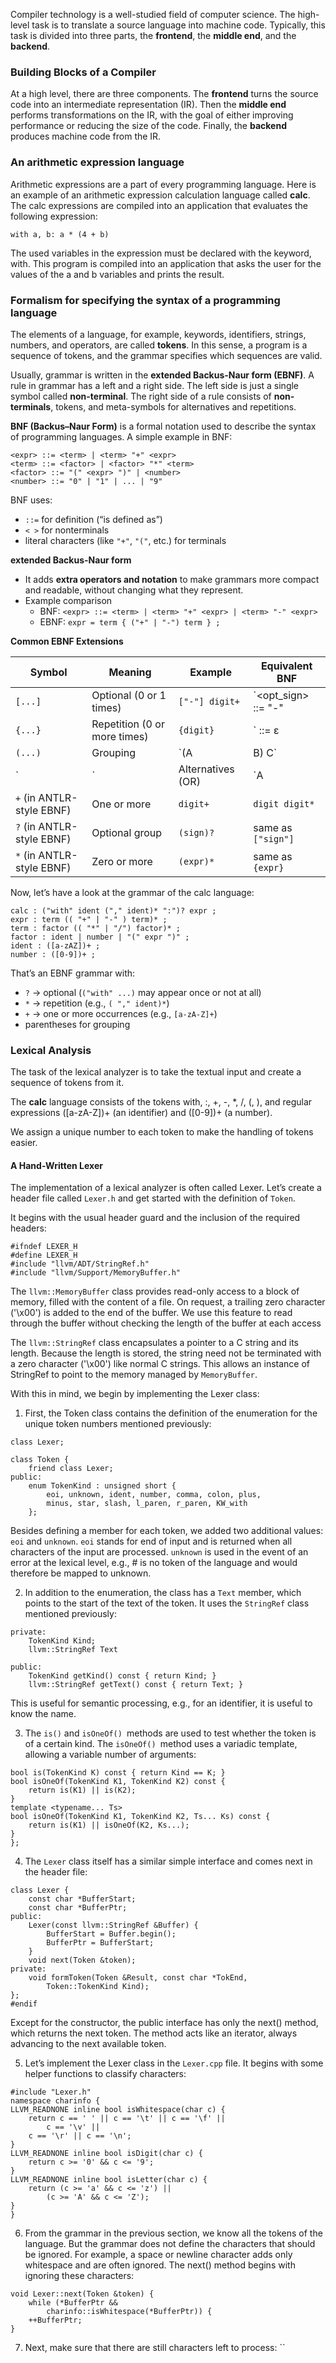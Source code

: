 Compiler technology is a well-studied field of computer science. The high-level task is to translate a source language into machine code. Typically, this task is divided into three parts, the **frontend**, the **middle end**, and the **backend**.

### Building Blocks of a Compiler
At a high level, there are three components. The **frontend** turns the source code into an intermediate representation (IR). Then the **middle end** performs transformations on the IR, with the goal of either improving performance or reducing the size of the code. Finally, the **backend** produces machine code from the IR.

### An arithmetic expression language
Arithmetic expressions are a part of every programming language. Here is an example of an arithmetic expression calculation language called **calc**. The calc expressions are compiled into an application that evaluates the following expression:
```
with a, b: a * (4 + b)
```

The used variables in the expression must be declared with the keyword, with. This program is compiled into an application that asks the user for the values of the a and b variables and prints the result.

### Formalism for specifying the syntax of a programming language

The elements of a language, for example, keywords, identifiers, strings, numbers, and operators, are called **tokens**. In this sense, a program is a sequence of tokens, and the grammar specifies which sequences are valid.

Usually, grammar is written in the **extended Backus-Naur form (EBNF)**. A rule in grammar has a left and a right side. The left side is just a single symbol called **non-terminal**. The right side of a rule consists of **non-terminals**, tokens, and meta-symbols for alternatives and repetitions.

**BNF (Backus–Naur Form)** is a formal notation used to describe the syntax of programming languages.
A simple example in BNF:
```
<expr> ::= <term> | <term> "+" <expr>
<term> ::= <factor> | <factor> "*" <term>
<factor> ::= "(" <expr> ")" | <number>
<number> ::= "0" | "1" | ... | "9"
```
BNF uses:
- `::=` for definition (“is defined as”)
- `< >` for nonterminals
- literal characters (like `"+"`, `"("`, etc.) for terminals

**extended Backus-Naur form**
- It adds **extra operators and notation** to make grammars more compact and readable, without changing what they represent.
- Example comparison
	- BNF: `<expr> ::= <term> | <term> "+" <expr> | <term> "-" <expr>`
	- EBNF: `expr = term { ("+" | "-") term } ;`
	
**Common EBNF Extensions**

| Symbol                    | Meaning                      | Example           | Equivalent BNF      |
| ------------------------- | ---------------------------- | ----------------- | ------------------- |
| `[...]`                   | Optional (0 or 1 times)      | `["-"] digit+`    | `<opt_sign> ::= "-" |
| `{...}`                   | Repetition (0 or more times) | `{digit}`         | `<digits> ::= ε     |
| `(...)`                   | Grouping                     | `(A               | B) C`               |
| `                         | `                            | Alternatives (OR) | `A                  |
| `+` (in ANTLR-style EBNF) | One or more                  | `digit+`          | `digit digit*`      |
| `?` (in ANTLR-style EBNF) | Optional group               | `(sign)?`         | same as `["sign"]`  |
| `*` (in ANTLR-style EBNF) | Zero or more                 | `(expr)*`         | same as `{expr}`    |

Now, let’s have a look at the grammar of the calc language:
```
calc : ("with" ident ("," ident)* ":")? expr ;
expr : term (( "+" | "-" ) term)* ;
term : factor (( "*" | "/") factor)* ;
factor : ident | number | "(" expr ")" ;
ident : ([a-zAZ])+ ;
number : ([0-9])+ ;
```

That’s an EBNF grammar with:
- `?` → optional (`("with" ...)` may appear once or not at all)
- `*` → repetition (e.g., `( "," ident)*`)
- `+` → one or more occurrences (e.g., `[a-zA-Z]+`)
- parentheses for grouping

### Lexical Analysis
The task of the lexical analyzer is to take the textual input and create a sequence of tokens from it.

The **calc** language consists of the tokens with, :, +, -, *, /, (, ), and regular expressions ([a-zA-Z])+ (an identifier) and ([0-9])+ (a number). 

We assign a unique number to each token to make the handling of tokens easier.

#### A Hand-Written Lexer
The implementation of a lexical analyzer is often called Lexer. Let’s create a header file called `Lexer.h` and get started with the definition of `Token`. 

It begins with the usual header guard and the inclusion of the required headers:
```
#ifndef LEXER_H
#define LEXER_H
#include "llvm/ADT/StringRef.h"
#include "llvm/Support/MemoryBuffer.h"
```

The `llvm::MemoryBuffer` class provides read-only access to a block of memory, filled with the content of a file. On request, a trailing zero character ('\x00') is added to the end of the buffer. We use this feature to read through the buffer without checking the length of the buffer at each access

 The `llvm::StringRef` class encapsulates a pointer to a C string and its length. Because the length is stored, the string need not be terminated with a zero character ('\x00') like normal C strings. This allows an instance of StringRef to point to the memory managed by `MemoryBuffer`.

With this in mind, we begin by implementing the Lexer class:
1. First, the Token class contains the definition of the enumeration for the unique token numbers mentioned previously:
```
class Lexer;

class Token {
	friend class Lexer;
public:
	enum TokenKind : unsigned short {
		eoi, unknown, ident, number, comma, colon, plus,
		minus, star, slash, l_paren, r_paren, KW_with
	};
```
Besides defining a member for each token, we added two additional values: `eoi` and `unknown`. `eoi` stands for end of input and is returned when all characters of the input are processed. `unknown` is used in the event of an error at the lexical level, e.g., # is no token of the language and would therefore be mapped to unknown.


2. In addition to the enumeration, the class has a `Text` member, which points to the start of the text of the token. It uses the `StringRef` class mentioned previously:
```
private:
	TokenKind Kind;
	llvm::StringRef Text
	
public:
	TokenKind getKind() const { return Kind; }
	llvm::StringRef getText() const { return Text; }
```
This is useful for semantic processing, e.g., for an identifier, it is useful to know the name.

3. The `is()` and `isOneOf() `methods are used to test whether the token is of a certain kind. The `isOneOf() `method uses a variadic template, allowing a variable number of arguments:
```
bool is(TokenKind K) const { return Kind == K; }
bool isOneOf(TokenKind K1, TokenKind K2) const {
	return is(K1) || is(K2);
}
template <typename... Ts>
bool isOneOf(TokenKind K1, TokenKind K2, Ts... Ks) const {
	return is(K1) || isOneOf(K2, Ks...);
}
};
```

4. The `Lexer` class itself has a similar simple interface and comes next in the header file:
```
class Lexer {
	const char *BufferStart;
	const char *BufferPtr;
public:
	Lexer(const llvm::StringRef &Buffer) {
		BufferStart = Buffer.begin();
		BufferPtr = BufferStart;
	}
	void next(Token &token);
private:
	void formToken(Token &Result, const char *TokEnd,
		Token::TokenKind Kind);
};
#endif
```
Except for the constructor, the public interface has only the next() method, which returns the next token. The method acts like an iterator, always advancing to the next available token.

5. Let’s implement the Lexer class in the `Lexer.cpp` file. It begins with some helper functions to classify characters:
```
#include "Lexer.h"
namespace charinfo {
LLVM_READNONE inline bool isWhitespace(char c) {
	return c == ' ' || c == '\t' || c == '\f' ||
		c == '\v' ||
	c == '\r' || c == '\n';
}
LLVM_READNONE inline bool isDigit(char c) {
	return c >= '0' && c <= '9';
}
LLVM_READNONE inline bool isLetter(char c) {
	return (c >= 'a' && c <= 'z') ||
		(c >= 'A' && c <= 'Z');
}
}
```

6. From the grammar in the previous section, we know all the tokens of the language. But the grammar does not define the characters that should be ignored. For example, a space or newline character adds only whitespace and are often ignored. The next() method begins with ignoring these characters:
```
void Lexer::next(Token &token) {
	while (*BufferPtr &&
		charinfo::isWhitespace(*BufferPtr)) {
	++BufferPtr;
}
```

7. Next, make sure that there are still characters left to process:
``
